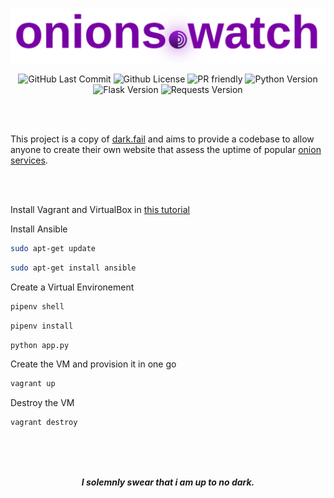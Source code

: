 <p align="center">
 <img src="static/onions.svg">
</p>



<p align="center">
  <img alt="GitHub Last Commit" src="https://img.shields.io/github/last-commit/tuxicorn/onions.watch" />
  <img alt="Github License" src="https://img.shields.io/github/license/tuxicorn/onions.watch" />
 <img alt="PR friendly" src="https://img.shields.io/badge/PRs-welcome-brightgreen.svg?style=flat" />
 <img alt="Python Version" src="https://img.shields.io/github/pipenv/locked/python-version/tuxicorn/onions.watch" />
 <img alt="Flask Version" src="https://img.shields.io/github/pipenv/locked/dependency-version/tuxicorn/onions.watch/flask/master" />
 <img alt="Requests Version" src="https://img.shields.io/github/pipenv/locked/dependency-version/tuxicorn/onions.watch/requests/master" />
 
</p>
</br>


</br>

This project is a copy of [dark.fail](https://dark.fail) and aims to provide a codebase to allow anyone to create their own website that assess the uptime of popular [onion services](https://community.torproject.org/onion-services/).
</p>


</br>
</br>

Install Vagrant and VirtualBox in [this tutorial](https://www.bogotobogo.com/DevOps/Vagrant/Vagrant_VirtualBox.php)

Install Ansible

```sh 
sudo apt-get update
```

```sh 
sudo apt-get install ansible
```

Create a Virtual Environement

```sh
pipenv shell
```

```sh
pipenv install
```
  
```sh
python app.py
```

Create the VM and provision it in one go

```sh
vagrant up
```

Destroy the VM
```sh
vagrant destroy
```
</br>
</br>
</br>

<p align="center">
<b><i>I solemnly swear that i am up to no dark.</i></b>
  
</p>
